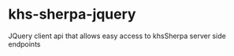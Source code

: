 khs-sherpa-jquery
=================

JQuery client api that allows easy access to khsSherpa server side endpoints 